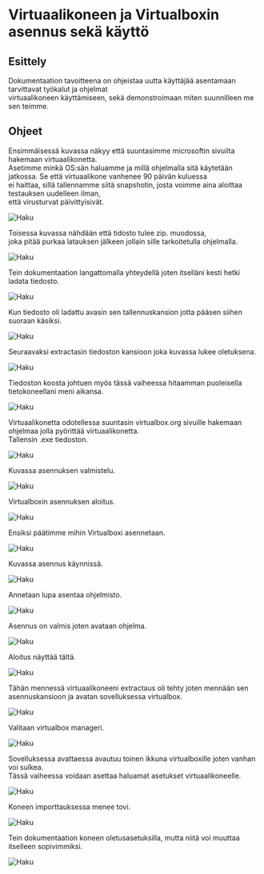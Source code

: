 # Virtuaalikoneen ja Virtualboxin asennus sekä käyttö  

## Esittely
Dokumentaation tavoitteena on ohjeistaa uutta käyttäjää asentamaan tarvittavat työkalut ja ohjelmat  
virtuaalikoneen käyttämiseen, sekä demonstroimaan miten suunnilleen me sen teimme.  

## Ohjeet
Ensimmäisessä kuvassa näkyy että suuntasimme microsoftin sivuilta hakemaan virtuaalikonetta.  
Asetimme minkä OS:sän haluamme ja millä ohjelmalla sitä käytetään jatkossa. Se että virtuaalikone vanhenee 90 päivän kuluessa  
ei haittaa, sillä tallennamme siitä snapshotin, josta voimme aina aloittaa testauksen uudelleen ilman,  
että virusturvat päivittyisivät.  

![Haku](https://github.com/Tommi852/virustestaus/blob/master/media/VM-1.jpg)

Toisessa kuvassa nähdään että tidosto tulee zip. muodossa,  
joka pitää purkaa latauksen jälkeen jollain sille tarkoitetulla ohjelmalla.  

![Haku](https://github.com/Tommi852/virustestaus/blob/master/media/VM-2.jpg)

Tein dokumentaation langattomalla yhteydellä joten itselläni kesti hetki ladata tiedosto.  

![Haku](https://github.com/Tommi852/virustestaus/blob/master/media/VM-3.jpg)

Kun tiedosto oli ladattu avasin sen tallennuskansion jotta pääsen siihen suoraan käsiksi.  

![Haku](https://github.com/Tommi852/virustestaus/blob/master/media/VM-4.jpg)

Seuraavaksi extractasin tiedoston kansioon joka kuvassa lukee oletuksena.  

![Haku](https://github.com/Tommi852/virustestaus/blob/master/media/VM-5.jpg)

Tiedoston koosta johtuen myös tässä vaiheessa hitaamman puoleisella tietokoneellani meni aikansa.  

![Haku](https://github.com/Tommi852/virustestaus/blob/master/media/VM-6.jpg)

Virtuaalikonetta odotellessa suuntasin virtualbox.org sivuille hakemaan ohjelmaa jolla pyörittää virtuaalikonetta.  
Tallensin .exe tiedoston.  

![Haku](https://github.com/Tommi852/virustestaus/blob/master/media/VM-7.jpg)

Kuvassa asennuksen valmistelu.  

![Haku](https://github.com/Tommi852/virustestaus/blob/master/media/VM-8.jpg)

Virtualboxin asennuksen aloitus.  

![Haku](https://github.com/Tommi852/virustestaus/blob/master/media/VM-9.jpg)

Ensiksi päätimme mihin Virtualboxi asennetaan.  

![Haku](https://github.com/Tommi852/virustestaus/blob/master/media/VM-10.jpg)

Kuvassa asennus käynnissä.  

![Haku](https://github.com/Tommi852/virustestaus/blob/master/media/VM-11.jpg)

Annetaan lupa asentaa ohjelmisto.  

![Haku](https://github.com/Tommi852/virustestaus/blob/master/media/VM-12.jpg)

Asennus on valmis joten avataan ohjelma.  

![Haku](https://github.com/Tommi852/virustestaus/blob/master/media/VM-13.jpg)

Aloitus näyttää tältä.  

![Haku](https://github.com/Tommi852/virustestaus/blob/master/media/VM-14.jpg)

Tähän mennessä virtuaalikoneeni extractaus oli tehty joten mennään sen asennuskansioon ja avatan sovelluksessa virtualbox.  

![Haku](https://github.com/Tommi852/virustestaus/blob/master/media/VM-15.jpg)

Valitaan virtualbox manageri.  

![Haku](https://github.com/Tommi852/virustestaus/blob/master/media/VM-16.jpg)

Sovelluksessa avattaessa avautuu toinen ikkuna virtualboxille joten vanhan voi sulkea.  
Tässä vaiheessa voidaan asettaa haluamat asetukset virtuaalikoneelle.  

![Haku](https://github.com/Tommi852/virustestaus/blob/master/media/VM-17.jpg)

Koneen importtauksessa menee tovi.  

![Haku](https://github.com/Tommi852/virustestaus/blob/master/media/VM-18.jpg)

Tein dokumentaation koneen oletusasetuksilla, mutta niitä voi muuttaa itselleen sopivimmiksi.  

![Haku](https://github.com/Tommi852/virustestaus/blob/master/media/VM-19.jpg)


      
